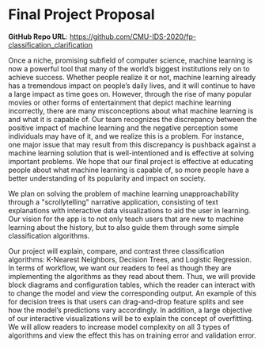 # Final Project Proposal

**GitHub Repo URL**: https://github.com/CMU-IDS-2020/fp-classification_clarification

Once a niche, promising subfield of computer science, machine learning is now a powerful tool that many of the world’s biggest institutions rely on to achieve success. Whether people realize it or not, machine learning already has a tremendous impact on people’s daily lives, and it will continue to have a large impact as time goes on. However, through the rise of many popular movies or other forms of entertainment that depict machine learning incorrectly, there are many misconceptions about what machine learning is and what it is capable of. Our team recognizes the discrepancy between the positive impact of machine learning and the negative perception some individuals may have of it, and we realize this is a problem. For instance, one major issue that may result from this discrepancy is pushback against a machine learning solution that is well-intentioned and is effective at solving important problems. We hope that our final project is effective at educating people about what machine learning is capable of, so more people have a better understanding of its popularity and impact on society. 

We plan on solving the problem of machine learning unapproachability through a "scrollytelling" narrative application, consisting of text explanations with interactive data visualizations to aid the user in learning.  Our vision for the app is to not only teach users that are new to machine learning about the history, but to also guide them through some simple classification algorithms.

Our project will explain, compare, and contrast three classification algorithms: K-Nearest Neighbors, Decision Trees, and Logistic Regression. In terms of workflow, we want our readers to feel as though they are implementing the algorithms as they read about them. Thus, we will provide block diagrams and configuration tables, which the reader can interact with to change the model and view the corresponding output. An example of this for decision trees is that users can drag-and-drop feature splits and see how the model’s predictions vary accordingly. In addition, a large objective of our interactive visualizations will be to explain the concept of overfitting. We will allow readers to increase model complexity on all 3 types of algorithms and view the effect this has on training error and validation error.

